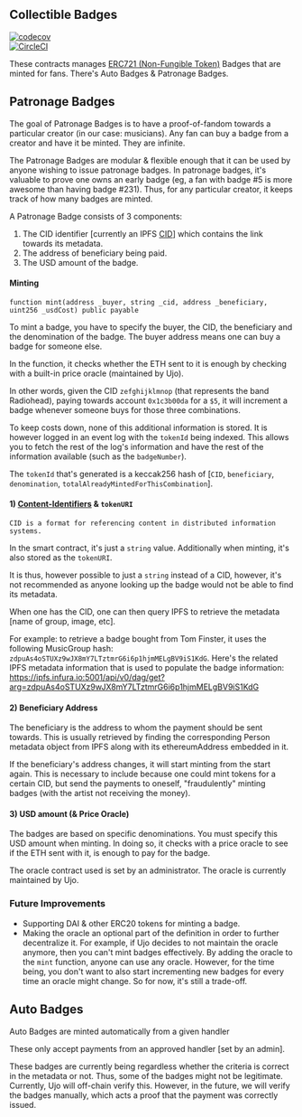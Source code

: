 ## Collectible Badges

[![codecov](https://codecov.io/gh/UjoTeam/contracts-badges/branch/master/graph/badge.svg)](https://codecov.io/gh/UjoTeam/contracts-badges)  
[![CircleCI](https://circleci.com/gh/UjoTeam/contracts-badges.svg?style=svg)](https://circleci.com/gh/UjoTeam/contracts-badges)  

These contracts manages [ERC721 (Non-Fungible Token)](https://github.com/ethereum/EIPs/blob/master/EIPS/eip-721.md) Badges that are minted for fans. There's Auto Badges & Patronage Badges.

## Patronage Badges

The goal of Patronage Badges is to have a proof-of-fandom towards a particular creator (in our case: musicians). Any fan can buy a badge from a creator and have it be minted. They are infinite.

The Patronage Badges are modular & flexible enough that it can be used by anyone wishing to issue patronage badges. In patronage badges, it's valuable to prove one owns an early badge (eg, a fan with badge #5 is more awesome than having badge #231). Thus, for any particular creator, it keeps track of how many badges are minted.

A Patronage Badge consists of 3 components:

1) The CID identifier [currently an IPFS [CID](https://github.com/ipld/cid)] which contains the link towards its metadata.  
2) The address of beneficiary being paid.  
3) The USD amount of the badge.


#### Minting

```function mint(address _buyer, string _cid, address _beneficiary, uint256 _usdCost) public payable```

To mint a badge, you have to specify the buyer, the CID, the beneficiary and the denomination of the badge. The buyer address means one can buy a badge for someone else.

In the function, it checks whether the ETH sent to it is enough by checking with a built-in price oracle (maintained by Ujo).

In other words, given the CID ```zefghijklmnop``` (that represents the band Radiohead), paying towards account ```0x1c3b00da``` for a ```$5```, it will increment a badge whenever someone buys for those three combinations.

To keep costs down, none of this additional information is stored. It is however logged in an event log with the ```tokenId``` being indexed. This allows you to fetch the rest of the log's information and have the rest of the information available (such as the ```badgeNumber```).

The ```tokenId``` that's generated is a keccak256 hash of [```CID```, ```beneficiary```, ```denomination```, ```totalAlreadyMintedForThisCombination```].

#### 1) [Content-Identifiers](https://github.com/ipld/cid) & ```tokenURI```

```CID is a format for referencing content in distributed information systems.```

In the smart contract, it's just a ```string``` value. Additionally when minting, it's also stored as the ```tokenURI```.

It is thus, however possible to just a ```string``` instead of a CID, however, it's not recommended as anyone looking up the badge would not be able to find its metadata.

When one has the CID, one can then query IPFS to retrieve the metadata [name of group, image, etc].

For example: to retrieve a badge bought from Tom Finster, it uses the following MusicGroup hash: ```zdpuAs4oSTUXz9wJX8mY7LTztmrG6i6p1hjmMELgBV9iS1KdG```. Here's the related IPFS metadata information that is used to populate the badge information: https://ipfs.infura.io:5001/api/v0/dag/get?arg=zdpuAs4oSTUXz9wJX8mY7LTztmrG6i6p1hjmMELgBV9iS1KdG

#### 2) Beneficiary Address

The beneficiary is the address to whom the payment should be sent towards. This is usually retrieved by finding the corresponding Person metadata object from IPFS along with its ethereumAddress embedded in it.

If the beneficiary's address changes, it will start minting from the start again. This is necessary to include because one could mint tokens for a certain CID, but send the payments to oneself, "fraudulently" minting badges (with the artist not receiving the money).

#### 3) USD amount (& Price Oracle)

The badges are based on specific denominations. You must specify this USD amount when minting. In doing so, it checks with a price oracle to see if the ETH sent with it, is enough to pay for the badge.

The oracle contract used is set by an administrator. The oracle is currently maintained by Ujo.

### Future Improvements

- Supporting DAI & other ERC20 tokens for minting a badge.
- Making the oracle an optional part of the definition in order to further decentralize it. For example, if Ujo decides to not maintain the oracle anymore, then you can't mint badges effectively. By adding the oracle to the ```mint``` function, anyone can use any oracle. However, for the time being, you don't want to also start incrementing new badges for every time an oracle might change. So for now, it's still a trade-off.

## Auto Badges

Auto Badges are minted automatically from a given handler   

These only accept payments from an approved handler [set by an admin].   

These badges are currently being regardless whether the criteria is correct in the metadata or not. Thus, some of the badges might not be legitimate. Currently, Ujo will off-chain verify this. However, in the future, we will verify the badges manually, which acts a proof that the payment was correctly issued.
